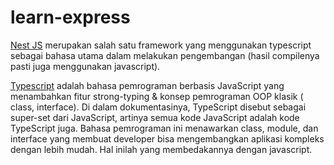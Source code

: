 # learn-express

[Nest JS](https://nestjs.com/) merupakan salah satu framework yang menggunakan typescript sebagai bahasa utama dalam melakukan pengembangan (hasil compilenya pasti juga menggunakan javascript).

[Typescript](https://www.typescriptlang.org/) adalah bahasa pemrograman berbasis JavaScript yang menambahkan fitur strong-typing & konsep pemrograman OOP klasik ( class, interface). Di dalam dokumentasinya, TypeScript disebut sebagai super-set dari JavaScript, artinya semua kode JavaScript adalah kode TypeScript juga. Bahasa pemrograman ini menawarkan class, module, dan interface yang membuat developer bisa mengembangkan aplikasi kompleks dengan lebih mudah. Hal inilah yang membedakannya dengan javascript.